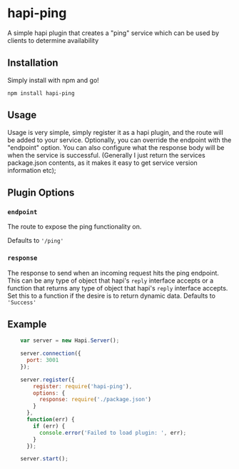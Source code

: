 # hapi-ping

A simple hapi plugin that creates a "ping" service which can be used by clients to determine availability

## Installation

Simply install with npm and go!

    npm install hapi-ping

## Usage
Usage is very simple, simply register it as a hapi plugin, and the route will be added to your service.
Optionally, you can override the endpoint with the "endpoint" option. You can also configure what the response
body will be when the service is successful. (Generally I just return the services package.json contents, as it
    makes it easy to get service version information etc);

## Plugin Options

### `endpoint`

The route to expose the ping functionality on.

Defaults to `'/ping'`

### `response`

The response to send when an incoming request hits the ping endpoint. This can be any type of object that hapi's `reply` interface accepts or a function that returns any type of object that hapi's `reply` interface accepts. Set this to a function if the desire is to return dynamic data. Defaults to `'Success'`

## Example
```javascript
    var server = new Hapi.Server();

    server.connection({
      port: 3001
    });

    server.register({
        register: require('hapi-ping'),
        options: {
          response: require('./package.json')
        }
      },
      function(err) {
        if (err) {
          console.error('Failed to load plugin: ', err);
        }
      });

    server.start();
```
